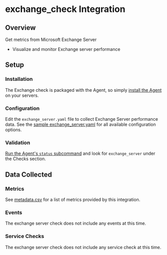# exchange_check Integration

## Overview

Get metrics from Microsoft Exchange Server

* Visualize and monitor Exchange server performance

## Setup
### Installation

The Exchange check is packaged with the Agent, so simply [install the Agent](https://app.datadoghq.com/account/settings#agent) on your servers.

### Configuration

Edit the `exchange_server.yaml` file to collect Exchange Server performance data. See the [sample exchange_server.yaml](https://github.com/DataDog/integrations-core/blob/master/exchange_server/conf.yaml.example) for all available configuration options.

### Validation

[Run the Agent's `status` subcommand](https://docs.datadoghq.com/agent/faq/agent-commands/#agent-status-and-information) and look for `exchange_server` under the Checks section.

## Data Collected
### Metrics
See [metadata.csv](https://github.com/DataDog/integrations-core/blob/master/exchange_server/metadata.csv) for a list of metrics provided by this integration.

### Events
The exchange server check does not include any events at this time.

### Service Checks
The exchange server check does not include any service check at this time.
